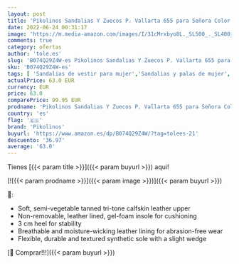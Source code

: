 ```yaml
---
layout: post
title: 'Pikolinos Sandalias Y Zuecos P. Vallarta 655 para Señora Color Navy Blue'
date: 2022-06-24 00:31:17
image: 'https://m.media-amazon.com/images/I/31cMrxbyo8L._SL500_._SL400_.jpg'
comments: true
category: ofertas
author: 'tole.es'
slug: 'B074Q29Z4W-es Pikolinos Sandalias Y Zuecos P. Vallarta 655 para Señora...'
sku: 'B074Q29Z4W-es'
tags: [ 'Sandalias de vestir para mujer','Sandalias y palas de mujer','Zapatos','Zapatos para mujer','Zapatos y complementos','pikolinos','zuecos','🇪🇸', ]
actualPrice: 63.0 EUR
currency: EUR
price: 63.0
comparePrice: 99.95 EUR
prodname: 'Pikolinos Sandalias Y Zuecos P. Vallarta 655 para Señora Color Navy Blue'
country: 'es'
flag: '🇪🇸'
brand: 'Pikolinos'
buyurl: 'https://www.amazon.es/dp/B074Q29Z4W/?tag=tolees-21'
descuento: '36.97'
average: '63.0'
---
```


Tienes [{{< param title >}}]({{< param buyurl >}}) aqui!

[![{{< param prodname >}}]({{< param image >}})]({{< param buyurl >}})

🔎:

- Soft, semi-vegetable tanned tri-tone calfskin leather upper
- Non-removable, leather lined, gel-foam insole for cushioning
- 3 cm heel for stability
- Breathable and moisture-wicking leather lining for abrasion-free wear
- Flexible, durable and textured synthetic sole with a slight wedge

[🛒 Comprar!!!]({{< param buyurl >}})
